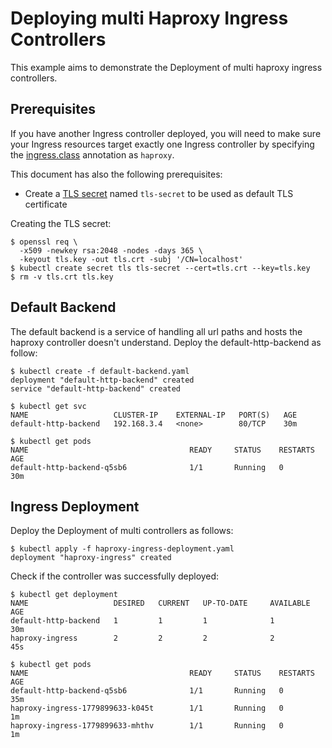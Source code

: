 # Deploying multi Haproxy Ingress Controllers

This example aims to demonstrate the Deployment of multi haproxy ingress controllers.

## Prerequisites

If you have another Ingress controller deployed, you will need to make sure your
Ingress resources target exactly one Ingress controller by specifying the
[ingress.class](/examples/PREREQUISITES.md#ingress-class) annotation as
`haproxy`.

This document has also the following prerequisites:

* Create a [TLS secret](/examples/PREREQUISITES.md#tls-certificates) named `tls-secret` to be used as default TLS certificate

Creating the TLS secret:

```console
$ openssl req \
  -x509 -newkey rsa:2048 -nodes -days 365 \
  -keyout tls.key -out tls.crt -subj '/CN=localhost'
$ kubectl create secret tls tls-secret --cert=tls.crt --key=tls.key
$ rm -v tls.crt tls.key
```

## Default Backend

The default backend is a service of handling all url paths and hosts the haproxy controller doesn't understand. Deploy the default-http-backend as follow:

```console
$ kubectl create -f default-backend.yaml 
deployment "default-http-backend" created
service "default-http-backend" created

$ kubectl get svc
NAME                   CLUSTER-IP    EXTERNAL-IP   PORT(S)   AGE
default-http-backend   192.168.3.4   <none>        80/TCP    30m

$ kubectl get pods
NAME                                    READY     STATUS    RESTARTS   AGE
default-http-backend-q5sb6              1/1       Running   0          30m
```

## Ingress Deployment

Deploy the Deployment of multi controllers as follows:

```console
$ kubectl apply -f haproxy-ingress-deployment.yaml
deployment "haproxy-ingress" created
```

Check if the controller was successfully deployed:
```console
$ kubectl get deployment
NAME                   DESIRED   CURRENT   UP-TO-DATE     AVAILABLE   AGE
default-http-backend   1         1         1              1           30m
haproxy-ingress        2         2         2              2           45s

$ kubectl get pods
NAME                                    READY     STATUS    RESTARTS   AGE
default-http-backend-q5sb6              1/1       Running   0          35m
haproxy-ingress-1779899633-k045t        1/1       Running   0          1m
haproxy-ingress-1779899633-mhthv        1/1       Running   0          1m
```
